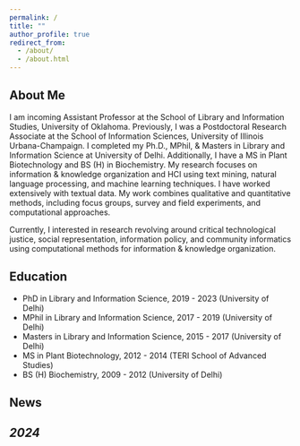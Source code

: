 ```yaml
---
permalink: /
title: ""
author_profile: true
redirect_from:
  - /about/
  - /about.html
---
```


## About Me

I am incoming Assistant Professor at the School of Library and Information Studies, University of Oklahoma. Previously, I was a Postdoctoral Research Associate at the School of Information Sciences, University of Illinois Urbana-Champaign. I completed my Ph.D., MPhil, & Masters in Library and Information Science at University of Delhi. Additionally, I have a MS in Plant Biotechnology and BS (H) in Biochemistry. My research focuses on information & knowledge organization and HCI using text mining, natural language processing, and machine learning techniques. I have worked extensively with textual data. My work combines qualitative and quantitative methods, including focus groups, survey and field experiments, and computational approaches.

Currently, I interested in research revolving around critical technological justice, social representation, information policy, and community informatics using computational methods for information & knowledge organization.


## Education

- PhD in Library and Information Science, 2019 - 2023 (University of Delhi)
- MPhil in Library and Information Science, 2017 - 2019 (University of Delhi)
- Masters in Library and Information Science, 2015 - 2017 (University of Delhi)
- MS in Plant Biotechnology, 2012 - 2014 (TERI School of Advanced Studies)
- BS (H) Biochemistry, 2009 - 2012 (University of Delhi)

## News

*2024*
-
